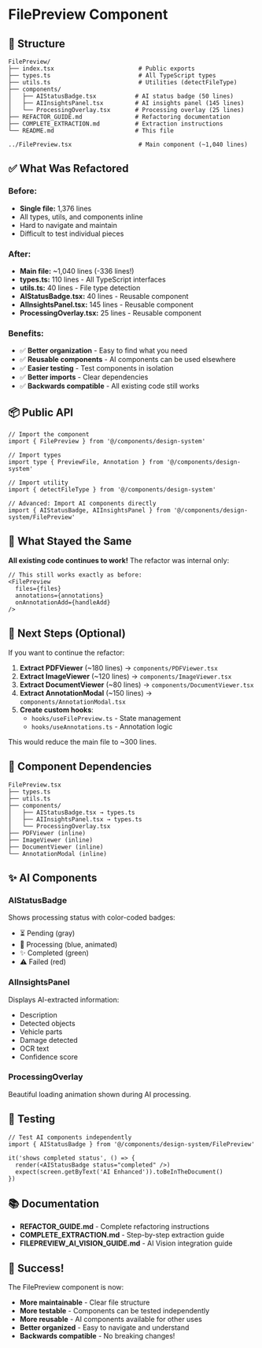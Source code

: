 # FilePreview Component

## 📁 Structure

```
FilePreview/
├── index.tsx                        # Public exports
├── types.ts                         # All TypeScript types
├── utils.ts                         # Utilities (detectFileType)
├── components/
│   ├── AIStatusBadge.tsx           # AI status badge (50 lines)
│   ├── AIInsightsPanel.tsx         # AI insights panel (145 lines)
│   └── ProcessingOverlay.tsx       # Processing overlay (25 lines)
├── REFACTOR_GUIDE.md               # Refactoring documentation
├── COMPLETE_EXTRACTION.md          # Extraction instructions
└── README.md                       # This file

../FilePreview.tsx                   # Main component (~1,040 lines)
```

## ✅ What Was Refactored

### Before:
- **Single file:** 1,376 lines
- All types, utils, and components inline
- Hard to navigate and maintain
- Difficult to test individual pieces

### After:
- **Main file:** ~1,040 lines (-336 lines!)
- **types.ts:** 110 lines - All TypeScript interfaces
- **utils.ts:** 40 lines - File type detection
- **AIStatusBadge.tsx:** 40 lines - Reusable component
- **AIInsightsPanel.tsx:** 145 lines - Reusable component
- **ProcessingOverlay.tsx:** 25 lines - Reusable component

### Benefits:
- ✅ **Better organization** - Easy to find what you need
- ✅ **Reusable components** - AI components can be used elsewhere
- ✅ **Easier testing** - Test components in isolation
- ✅ **Better imports** - Clear dependencies
- ✅ **Backwards compatible** - All existing code still works

## 📦 Public API

```tsx
// Import the component
import { FilePreview } from '@/components/design-system'

// Import types
import type { PreviewFile, Annotation } from '@/components/design-system'

// Import utility
import { detectFileType } from '@/components/design-system'

// Advanced: Import AI components directly
import { AIStatusBadge, AIInsightsPanel } from '@/components/design-system/FilePreview'
```

## 🔄 What Stayed the Same

**All existing code continues to work!** The refactor was internal only:

```tsx
// This still works exactly as before:
<FilePreview 
  files={files}
  annotations={annotations}
  onAnnotationAdd={handleAdd}
/>
```

## 🚀 Next Steps (Optional)

If you want to continue the refactor:

1. **Extract PDFViewer** (~180 lines) → `components/PDFViewer.tsx`
2. **Extract ImageViewer** (~120 lines) → `components/ImageViewer.tsx`
3. **Extract DocumentViewer** (~80 lines) → `components/DocumentViewer.tsx`
4. **Extract AnnotationModal** (~150 lines) → `components/AnnotationModal.tsx`
5. **Create custom hooks**:
   - `hooks/useFilePreview.ts` - State management
   - `hooks/useAnnotations.ts` - Annotation logic

This would reduce the main file to ~300 lines.

## 📝 Component Dependencies

```
FilePreview.tsx
├── types.ts
├── utils.ts
├── components/
│   ├── AIStatusBadge.tsx → types.ts
│   ├── AIInsightsPanel.tsx → types.ts
│   └── ProcessingOverlay.tsx
├── PDFViewer (inline)
├── ImageViewer (inline)
├── DocumentViewer (inline)
└── AnnotationModal (inline)
```

## ✨ AI Components

### AIStatusBadge
Shows processing status with color-coded badges:
- ⏳ Pending (gray)
- 🔄 Processing (blue, animated)
- ✨ Completed (green)
- ⚠️ Failed (red)

### AIInsightsPanel
Displays AI-extracted information:
- Description
- Detected objects
- Vehicle parts
- Damage detected
- OCR text
- Confidence score

### ProcessingOverlay
Beautiful loading animation shown during AI processing.

## 🎯 Testing

```tsx
// Test AI components independently
import { AIStatusBadge } from '@/components/design-system/FilePreview'

it('shows completed status', () => {
  render(<AIStatusBadge status="completed" />)
  expect(screen.getByText('AI Enhanced')).toBeInTheDocument()
})
```

## 📚 Documentation

- **REFACTOR_GUIDE.md** - Complete refactoring instructions
- **COMPLETE_EXTRACTION.md** - Step-by-step extraction guide
- **FILEPREVIEW_AI_VISION_GUIDE.md** - AI Vision integration guide

## 🎉 Success!

The FilePreview component is now:
- **More maintainable** - Clear file structure
- **More testable** - Components can be tested independently
- **More reusable** - AI components available for other uses
- **Better organized** - Easy to navigate and understand
- **Backwards compatible** - No breaking changes!
